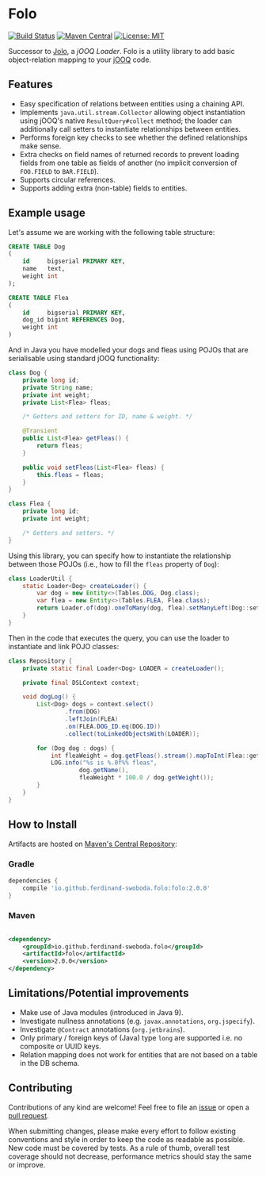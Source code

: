 # Folo

[![Build Status][gh-actions-badge]][gh-actions-builds]
[![Maven Central][maven-central-badge]][maven-central-browse]
[![License: MIT](https://img.shields.io/badge/License-MIT-yellow.svg)](https://opensource.org/licenses/MIT)

Successor to [Jolo], a _jOOQ Loader_. Folo is a utility library to add basic object-relation mapping to
your [jOOQ][jooq] code.

## Features

- Easy specification of relations between entities using a chaining API.
- Implements `java.util.stream.Collector` allowing object instantiation using jOOQ's native `ResultQuery#collect`
  method; the loader can additionally call setters to instantiate relationships between entities.
- Performs foreign key checks to see whether the defined relationships make sense.
- Extra checks on field names of returned records to prevent loading fields from one table as fields of another (no
  implicit conversion of `FOO.FIELD` to `BAR.FIELD`).
- Supports circular references.
- Supports adding extra (non-table) fields to entities.

## Example usage

Let's assume we are working with the following table structure:

```sql
CREATE TABLE Dog
(
    id     bigserial PRIMARY KEY,
    name   text,
    weight int
);

CREATE TABLE Flea
(
    id     bigserial PRIMARY KEY,
    dog_id bigint REFERENCES Dog,
    weight int
)
```

And in Java you have modelled your dogs and fleas using POJOs that are serialisable using standard jOOQ functionality:

```java
class Dog {
    private long id;
    private String name;
    private int weight;
    private List<Flea> fleas;

    /* Getters and setters for ID, name & weight. */

    @Transient
    public List<Flea> getFleas() {
        return fleas;
    }

    public void setFleas(List<Flea> fleas) {
        this.fleas = fleas;
    }
}

class Flea {
    private long id;
    private int weight;

    /* Getters and setters. */
}
```

Using this library, you can specify how to instantiate the relationship between those POJOs
(i.e., how to fill the `fleas` property of `Dog`):

```java
class LoaderUtil {
    static Loader<Dog> createLoader() {
        var dog = new Entity<>(Tables.DOG, Dog.class);
        var flea = new Entity<>(Tables.FLEA, Flea.class);
        return Loader.of(dog).oneToMany(dog, flea).setManyLeft(Dog::setFleas).build();
    }
}
```

Then in the code that executes the query, you can use the loader to instantiate and link POJO classes:

```java
class Repository {
    private static final Loader<Dog> LOADER = createLoader();

    private final DSLContext context;

    void dogLog() {
        List<Dog> dogs = context.select()
                .from(DOG)
                .leftJoin(FLEA)
                .on(FLEA.DOG_ID.eq(DOG.ID))
                .collect(toLinkedObjectsWith(LOADER));

        for (Dog dog : dogs) {
            int fleaWeight = dog.getFleas().stream().mapToInt(Flea::getWeight).sum();
            LOG.info("%s is %.0f%% fleas",
                    dog.getName(),
                    fleaWeight * 100.0 / dog.getWeight());
        }
    }
}
```

## How to Install

Artifacts are hosted on [Maven's Central Repository][maven-central-browse]:

### Gradle

```groovy
dependencies {
    compile 'io.github.ferdinand-swoboda.folo:folo:2.0.0'
}
```

### Maven

```xml

<dependency>
    <groupId>io.github.ferdinand-swoboda.folo</groupId>
    <artifactId>folo</artifactId>
    <version>2.0.0</version>
</dependency>
```

## Limitations/Potential improvements

- Make use of Java modules (introduced in Java 9).
- Investigate nullness annotations (e.g. `javax.annotations`, `org.jspecify`).
- Investigate `@Contract` annotations (`org.jetbrains`).
- Only primary / foreign keys of (Java) type `long` are supported i.e. no composite or UUID keys.
- Relation mapping does not work for entities that are not based on a table in the DB schema.

## Contributing

Contributions of any kind are welcome! Feel free to file an [issue][new-issue] or open a
[pull request][new-pr].

When submitting changes, please make every effort to follow existing conventions and style in order to keep the code as
readable as possible. New code must be covered by tests. As a rule of thumb, overall test coverage should not
decrease, performance metrics should stay the same or improve.

[jolo]: https://github.com/picnicsupermarket/jolo

[jooq]: https://www.jooq.org

[maven-central-badge]: https://img.shields.io/maven-central/v/io.github.ferdinand-swoboda.folo/folo
[maven-central-browse]: https://search.maven.org/artifact/io.github.ferdinand-swoboda.folo/folo

[new-issue]: https://github.com/ferdinand-swoboda/folo/issues/new

[new-pr]: https://github.com/ferdinand-swoboda/folo/compare

[gh-actions-badge]: https://github.com/ferdinand-swoboda/folo/actions/workflows/development.yaml/badge.svg
[gh-actions-builds]: https://github.com/ferdinand-swoboda/folo/actions/workflows/development.yaml
